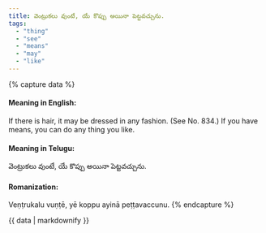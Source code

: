 ```yaml
---
title: వెంట్రుకలు వుంటే, యే కొప్పు అయినా పెట్టవచ్చును.
tags:
  - "thing"
  - "see"
  - "means"
  - "may"
  - "like"
---
```


{% capture data %}
#### Meaning in English:
If there is hair, it may be dressed in any fashion.
(See No. 834.)
If you have means, you can do any thing you like.

#### Meaning in Telugu:
వెంట్రుకలు వుంటే, యే కొప్పు అయినా పెట్టవచ్చును.

#### Romanization:
Veṇṭrukalu vuṇṭē, yē koppu ayinā peṭṭavaccunu.
{% endcapture %}

{{ data | markdownify }}

